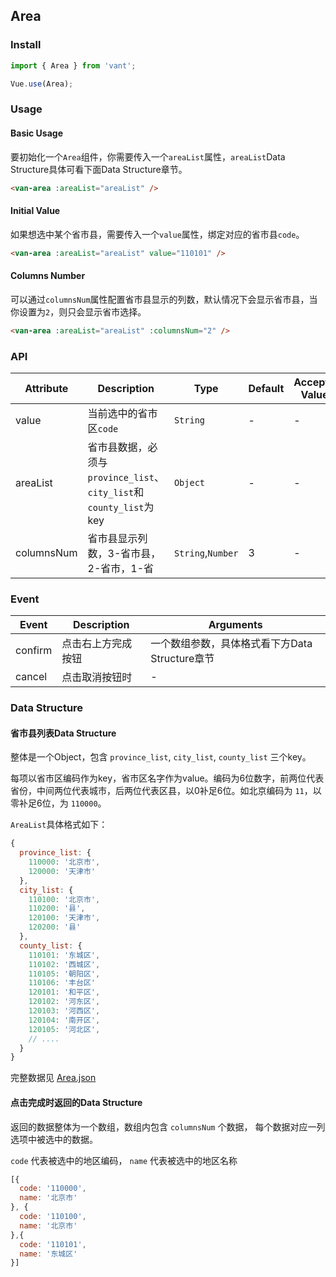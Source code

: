 ## Area

### Install

``` javascript
import { Area } from 'vant';

Vue.use(Area);
```

### Usage

#### Basic Usage

要初始化一个`Area`组件，你需要传入一个`areaList`属性，`areaList`Data Structure具体可看下面Data Structure章节。

```html
<van-area :areaList="areaList" />
```

#### Initial Value

如果想选中某个省市县，需要传入一个`value`属性，绑定对应的省市县`code`。

```html
<van-area :areaList="areaList" value="110101" />
```

#### Columns Number

可以通过`columnsNum`属性配置省市县显示的列数，默认情况下会显示省市县，当你设置为`2`，则只会显示省市选择。

```html
<van-area :areaList="areaList" :columnsNum="2" />
```


### API

| Attribute | Description | Type | Default | Accepted Values |
|-----------|-----------|-----------|-------------|-------------|
| value | 当前选中的省市区`code` | `String` | - | - |
| areaList | 省市县数据，必须与`province_list`、`city_list`和`county_list`为key | `Object` | - | - |
| columnsNum | 省市县显示列数，3-省市县，2-省市，1-省 | `String`,`Number` | 3 | - |

### Event

| Event | Description | Arguments |
|-----------|-----------|-----------|
| confirm | 点击右上方完成按钮 | 一个数组参数，具体格式看下方Data Structure章节 |
| cancel | 点击取消按钮时 | - |

### Data Structure

#### 省市县列表Data Structure

整体是一个Object，包含 `province_list`, `city_list`, `county_list` 三个key。

每项以省市区编码作为key，省市区名字作为value。编码为6位数字，前两位代表省份，中间两位代表城市，后两位代表区县，以0补足6位。如北京编码为 `11`，以零补足6位，为 `110000`。

`AreaList`具体格式如下：
```javascript
{
  province_list: {
    110000: '北京市',
    120000: '天津市'
  },
  city_list: {
    110100: '北京市',
    110200: '县',
    120100: '天津市',
    120200: '县'
  },
  county_list: {
    110101: '东城区',
    110102: '西城区',
    110105: '朝阳区',
    110106: '丰台区'
    120101: '和平区',
    120102: '河东区',
    120103: '河西区',
    120104: '南开区',
    120105: '河北区',
    // ....
  }
}
```

完整数据见 [Area.json](https://github.com/youzan/vant/blob/dev/docs/demos/mock/area.json)

#### 点击完成时返回的Data Structure
返回的数据整体为一个数组，数组内包含 `columnsNum` 个数据， 每个数据对应一列选项中被选中的数据。

`code` 代表被选中的地区编码， `name` 代表被选中的地区名称
```javascript
[{
  code: '110000',
  name: '北京市'
}, {
  code: '110100',
  name: '北京市'
},{
  code: '110101',
  name: '东城区'
}]
```
